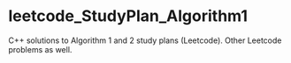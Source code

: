 # leetcode_StudyPlan_Algorithm1
C++ solutions to Algorithm 1 and 2 study plans (Leetcode).
Other Leetcode problems as well.
